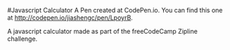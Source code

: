 #Javascript Calculator
A Pen created at CodePen.io. You can find this one at http://codepen.io/jiashengc/pen/LpoyrB.

 A javascript calculator made as part of the freeCodeCamp Zipline challenge. 
